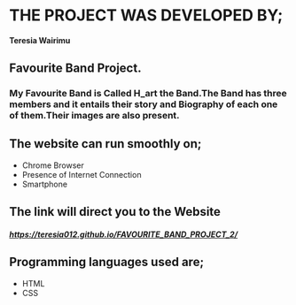 # THE PROJECT WAS DEVELOPED BY;
#### Teresia Wairimu
##  Favourite Band Project.
### My Favourite Band is Called H_art the Band.The Band has three members and it entails their story and Biography of each one of them.Their images are also present.
## The website can run smoothly on;
* Chrome Browser
* Presence of Internet Connection
* Smartphone
## The link will direct you to the Website
##### https://teresia012.github.io/FAVOURITE_BAND_PROJECT_2/
## Programming languages used are;
* HTML
* CSS


